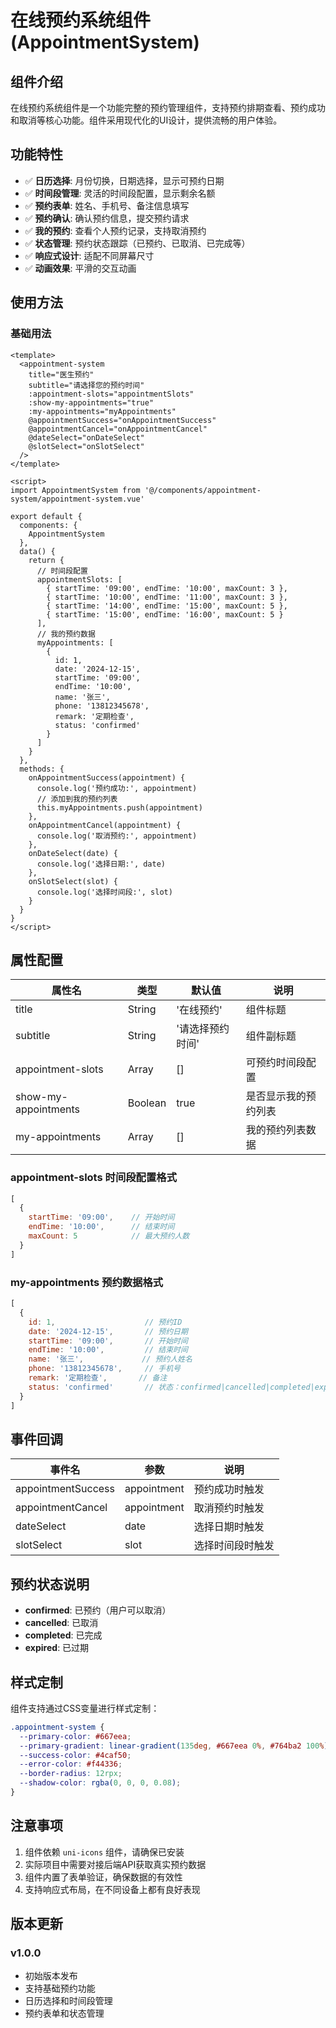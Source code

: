 # 在线预约系统组件 (AppointmentSystem)

## 组件介绍

在线预约系统组件是一个功能完整的预约管理组件，支持预约排期查看、预约成功和取消等核心功能。组件采用现代化的UI设计，提供流畅的用户体验。

## 功能特性

- ✅ **日历选择**: 月份切换，日期选择，显示可预约日期
- ✅ **时间段管理**: 灵活的时间段配置，显示剩余名额
- ✅ **预约表单**: 姓名、手机号、备注信息填写
- ✅ **预约确认**: 确认预约信息，提交预约请求
- ✅ **我的预约**: 查看个人预约记录，支持取消预约
- ✅ **状态管理**: 预约状态跟踪（已预约、已取消、已完成等）
- ✅ **响应式设计**: 适配不同屏幕尺寸
- ✅ **动画效果**: 平滑的交互动画

## 使用方法

### 基础用法

```vue
<template>
  <appointment-system
    title="医生预约"
    subtitle="请选择您的预约时间"
    :appointment-slots="appointmentSlots"
    :show-my-appointments="true"
    :my-appointments="myAppointments"
    @appointmentSuccess="onAppointmentSuccess"
    @appointmentCancel="onAppointmentCancel"
    @dateSelect="onDateSelect"
    @slotSelect="onSlotSelect"
  />
</template>

<script>
import AppointmentSystem from '@/components/appointment-system/appointment-system.vue'

export default {
  components: {
    AppointmentSystem
  },
  data() {
    return {
      // 时间段配置
      appointmentSlots: [
        { startTime: '09:00', endTime: '10:00', maxCount: 3 },
        { startTime: '10:00', endTime: '11:00', maxCount: 3 },
        { startTime: '14:00', endTime: '15:00', maxCount: 5 },
        { startTime: '15:00', endTime: '16:00', maxCount: 5 }
      ],
      // 我的预约数据
      myAppointments: [
        {
          id: 1,
          date: '2024-12-15',
          startTime: '09:00',
          endTime: '10:00',
          name: '张三',
          phone: '13812345678',
          remark: '定期检查',
          status: 'confirmed'
        }
      ]
    }
  },
  methods: {
    onAppointmentSuccess(appointment) {
      console.log('预约成功:', appointment)
      // 添加到我的预约列表
      this.myAppointments.push(appointment)
    },
    onAppointmentCancel(appointment) {
      console.log('取消预约:', appointment)
    },
    onDateSelect(date) {
      console.log('选择日期:', date)
    },
    onSlotSelect(slot) {
      console.log('选择时间段:', slot)
    }
  }
}
</script>
```

## 属性配置

| 属性名 | 类型 | 默认值 | 说明 |
|--------|------|--------|------|
| title | String | '在线预约' | 组件标题 |
| subtitle | String | '请选择预约时间' | 组件副标题 |
| appointment-slots | Array | [] | 可预约时间段配置 |
| show-my-appointments | Boolean | true | 是否显示我的预约列表 |
| my-appointments | Array | [] | 我的预约列表数据 |

### appointment-slots 时间段配置格式

```javascript
[
  {
    startTime: '09:00',    // 开始时间
    endTime: '10:00',      // 结束时间
    maxCount: 5            // 最大预约人数
  }
]
```

### my-appointments 预约数据格式

```javascript
[
  {
    id: 1,                    // 预约ID
    date: '2024-12-15',       // 预约日期
    startTime: '09:00',       // 开始时间
    endTime: '10:00',         // 结束时间
    name: '张三',             // 预约人姓名
    phone: '13812345678',     // 手机号
    remark: '定期检查',       // 备注
    status: 'confirmed'       // 状态：confirmed|cancelled|completed|expired
  }
]
```

## 事件回调

| 事件名 | 参数 | 说明 |
|--------|------|------|
| appointmentSuccess | appointment | 预约成功时触发 |
| appointmentCancel | appointment | 取消预约时触发 |
| dateSelect | date | 选择日期时触发 |
| slotSelect | slot | 选择时间段时触发 |

## 预约状态说明

- **confirmed**: 已预约（用户可以取消）
- **cancelled**: 已取消
- **completed**: 已完成
- **expired**: 已过期

## 样式定制

组件支持通过CSS变量进行样式定制：

```css
.appointment-system {
  --primary-color: #667eea;
  --primary-gradient: linear-gradient(135deg, #667eea 0%, #764ba2 100%);
  --success-color: #4caf50;
  --error-color: #f44336;
  --border-radius: 12rpx;
  --shadow-color: rgba(0, 0, 0, 0.08);
}
```

## 注意事项

1. 组件依赖 `uni-icons` 组件，请确保已安装
2. 实际项目中需要对接后端API获取真实预约数据
3. 组件内置了表单验证，确保数据的有效性
4. 支持响应式布局，在不同设备上都有良好表现

## 版本更新

### v1.0.0
- 初始版本发布
- 支持基础预约功能
- 日历选择和时间段管理
- 预约表单和状态管理